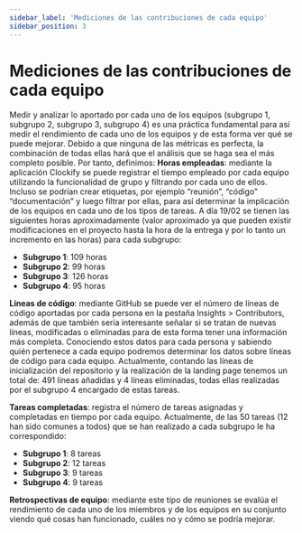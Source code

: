 ```yaml
---
sidebar_label: 'Mediciones de las contribuciones de cada equipo'
sidebar_position: 3
---
```


# Mediciones de las contribuciones de cada equipo

Medir y analizar lo aportado por cada uno de los equipos (subgrupo 1, subgrupo 2,
subgrupo 3, subgrupo 4) es una práctica fundamental para así medir el rendimiento
de cada uno de los equipos y de esta forma ver qué se puede mejorar.
Debido a que ninguna de las métricas es perfecta, la combinación de todas ellas
hará que el análisis que se haga sea el más completo posible. Por tanto, definimos:
**Horas empleadas**: mediante la aplicación Clockify se puede registrar el
tiempo empleado por cada equipo utilizando la funcionalidad de grupo y
filtrando por cada uno de ellos. Incluso se podrían crear etiquetas, por
ejemplo “reunión”, “código” “documentación” y luego filtrar por ellas, para así
determinar la implicación de los equipos en cada uno de los tipos de tareas.
A día 19/02 se tienen las siguientes horas aproximadamente (valor
aproximado ya que pueden existir modificaciones en el proyecto hasta la hora
de la entrega y por lo tanto un incremento en las horas) para cada subgrupo:
- **Subgrupo 1**: 109 horas
- **Subgrupo 2**: 99 horas
- **Subgrupo 3**: 126 horas
- **Subgrupo 4**: 95 horas

**Líneas de código**: mediante GitHub se puede ver el número de líneas de
código aportadas por cada persona en la pestaña Insights > Contributors,
además de que también sería interesante señalar si se tratan de nuevas
líneas, modificadas o eliminadas para de esta forma tener una información
más completa. Conociendo estos datos para cada persona y sabiendo quién
pertenece a cada equipo podremos determinar los datos sobre líneas de
código para cada equipo.
Actualmente, contando las líneas de inicialización del repositorio y la
realización de la landing page tenemos un total de: 491 líneas añadidas y 4
líneas eliminadas, todas ellas realizadas por el subgrupo 4 encargado de
estas tareas.

**Tareas completadas**: registra el número de tareas asignadas y completadas
en tiempo por cada equipo.
Actualmente, de las 50 tareas (12 han sido comunes a todos) que se han
realizado a cada subgrupo le ha correspondido:
- **Subgrupo 1**: 8 tareas
- **Subgrupo 2**: 12 tareas
- **Subgrupo 3**: 9 tareas
- **Subgrupo 4**: 9 tareas

**Retrospectivas de equipo**: mediante este tipo de reuniones se evalúa el
rendimiento de cada uno de los miembros y de los equipos en su conjunto
viendo qué cosas han funcionado, cuáles no y cómo se podría mejorar.